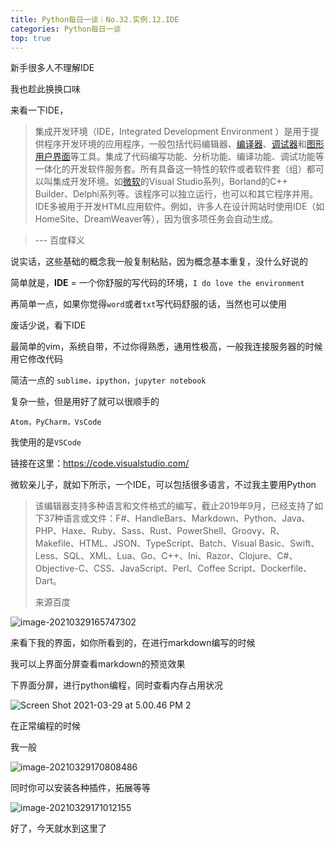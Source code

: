 ```yaml
---
title: Python每日一谈｜No.32.实例.12.IDE
categories: Python每日一谈
top: true
---
```


新手很多人不理解IDE

我也趁此换换口味

来看一下IDE，

> 集成开发环境（IDE，Integrated Development Environment ）是用于提供程序开发环境的应用程序，一般包括代码编辑器、[编译器](https://baike.baidu.com/item/编译器/8853067)、[调试器](https://baike.baidu.com/item/调试器/3351943)和[图形用户界面](https://baike.baidu.com/item/图形用户界面/3352324)等工具。集成了代码编写功能、分析功能、编译功能、调试功能等一体化的开发软件服务套。所有具备这一特性的软件或者软件套（组）都可以叫集成开发环境。如[微软](https://baike.baidu.com/item/微软/124767)的Visual Studio系列，Borland的C++ Builder、Delphi系列等。该程序可以独立运行，也可以和其它程序并用。IDE多被用于开发HTML应用软件。例如，许多人在设计网站时使用IDE（如HomeSite、DreamWeaver等），因为很多项任务会自动生成。

> --- 百度释义

说实话，这些基础的概念我一般复制粘贴，因为概念基本重复，没什么好说的

简单就是，**IDE** = 一个你舒服的写代码的环境，`I do love the environment`

再简单一点，如果你觉得`word`或者`txt`写代码舒服的话，当然也可以使用

废话少说，看下IDE

最简单的vim，系统自带，不过你得熟悉，通用性极高，一般我连接服务器的时候用它修改代码

简洁一点的 `sublime，ipython，jupyter notebook`

复杂一些，但是用好了就可以很顺手的

`Atom，PyCharm，VsCode`

我使用的是`VSCode`

链接在这里：https://code.visualstudio.com/

微软亲儿子，就如下所示，一个IDE，可以包括很多语言，不过我主要用Python

>  该编辑器支持多种语言和文件格式的编写，截止2019年9月，已经支持了如下37种语言或文件：F#、HandleBars、Markdown、Python、Java、PHP、Haxe、Ruby、Sass、Rust、PowerShell、Groovy、R、Makefile、HTML、JSON、TypeScript、Batch、Visual Basic、Swift、Less、SQL、XML、Lua、Go、C++、Ini、Razor、Clojure、C#、Objective-C、CSS、JavaScript、Perl、Coffee Script、Dockerfile、Dart。
>
> 来源百度

![image-20210329165747302](/Users/sujiaqi/Pictures/Typora/image-20210329165747302.png)





来看下我的界面，如你所看到的，在进行markdown编写的时候

我可以上界面分屏查看markdown的预览效果

下界面分屏，进行python编程，同时查看内存占用状况

![Screen Shot 2021-03-29 at 5.00.46 PM 2](/Users/sujiaqi/Pictures/Typora/Screen%20Shot%202021-03-29%20at%205.00.46%20PM%202.png)

在正常编程的时候

我一般

![image-20210329170808486](/Users/sujiaqi/Pictures/Typora/image-20210329170808486.png)



同时你可以安装各种插件，拓展等等

![image-20210329171012155](/Users/sujiaqi/Pictures/Typora/image-20210329171012155.png)

好了，今天就水到这里了

